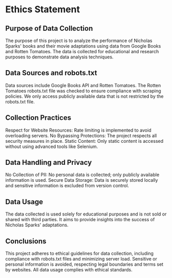 # Ethics Statement

## Purpose of Data Collection
The purpose of this project is to analyze the performance of Nicholas Sparks' books and their movie adaptations using data from Google Books and Rotten Tomatoes. The data is collected for educational and research purposes to demonstrate data analysis techniques.

## Data Sources and robots.txt
Data sources include Google Books API and Rotten Tomatoes.
The Rotten Tomatoes robots.txt file was checked to ensure compliance with scraping policies.
We only access publicly available data that is not restricted by the robots.txt file.

## Collection Practices
Respect for Website Resources: Rate limiting is implemented to avoid overloading servers.
No Bypassing Protections: The project respects all security measures in place.
Static Content: Only static content is accessed without using advanced tools like Selenium.

## Data Handling and Privacy
No Collection of PII: No personal data is collected; only publicly available information is used.
Secure Data Storage: Data is securely stored locally and sensitive information is excluded from version control.

## Data Usage
The data collected is used solely for educational purposes and is not sold or shared with third parties. It aims to provide insights into the success of Nicholas Sparks' adaptations.

## Conclusions
This project adheres to ethical guidelines for data collection, including compliance with robots.txt files and minimizing server load.
Sensitive or personal information is avoided, respecting legal boundaries and terms set by websites. All data usage complies with ethical standards.